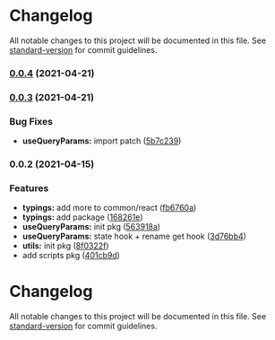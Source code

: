 # Changelog

All notable changes to this project will be documented in this file. See [standard-version](https://github.com/conventional-changelog/standard-version) for commit guidelines.

### [0.0.4](https://github.com/astahmer/pastable/compare/@pastable/use-query-params@0.0.3...@pastable/use-query-params@0.0.4) (2021-04-21)

### [0.0.3](https://github.com/astahmer/pastable/compare/@pastable/use-query-params@0.0.2...@pastable/use-query-params@0.0.3) (2021-04-21)


### Bug Fixes

* **useQueryParams:** import patch ([5b7c239](https://github.com/astahmer/pastable/commit/5b7c2397bac2608ef9702830b9d5e4f26bc7132f))

### 0.0.2 (2021-04-15)


### Features

* **typings:** add more  to common/react ([fb6760a](https://github.com/astahmer/pastable/commit/fb6760a2ce17c49c41e098f76a8734f04fe51548))
* **typings:** add package ([168261e](https://github.com/astahmer/pastable/commit/168261e66c4d48ad688842c95b396439add229e5))
* **useQueryParams:** init pkg ([563918a](https://github.com/astahmer/pastable/commit/563918a6743c2534201d5912b6bc88d402235385))
* **useQueryParams:** state hook + rename get hook ([3d76bb4](https://github.com/astahmer/pastable/commit/3d76bb402dd5eac883aadc45cf570c91ec6319e0))
* **utils:** init pkg ([8f0322f](https://github.com/astahmer/pastable/commit/8f0322f8e5b903a1254d2fdadfac09b0e9e50d5b))
* add scripts pkg ([401cb9d](https://github.com/astahmer/pastable/commit/401cb9d567f76b7744c56635165180d001decf90))

# Changelog

All notable changes to this project will be documented in this file. See [standard-version](https://github.com/conventional-changelog/standard-version) for commit guidelines.
